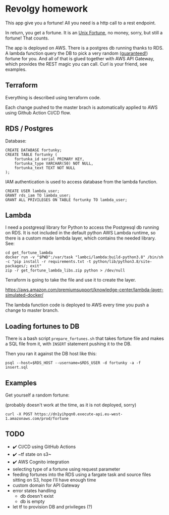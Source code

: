 # Revolgy homework

This app give you a fortune! All you need is a http call to a rest endpoint.

In return, you get a fortune. It is an [Unix Fortune](https://en.wikipedia.org/wiki/Fortune_(Unix)), no money, sorry, but still a fortune! That counts.

The app is deployed on AWS. There is a postgres db running thanks to RDS. A lambda function query the DB to pick a very random ([guaranteed!](https://xkcd.com/221/)) fortune for you.
And all of that is glued together with AWS API Gateway, which provides the REST magic you can call. Curl is your friend, see examples.

## Terraform

Everything is described using terraform code.

Each change pushed to the master brach is automatically applied to AWS using Github Action CI/CD flow.

## RDS / Postgres

Database:

```
CREATE DATABASE fortunky;
CREATE TABLE fortunky (
    fortunka_id serial PRIMARY KEY,
    fortunka_type VARCHAR(50) NOT NULL,
    fortunka_text TEXT NOT NULL
);
```

IAM authentication is used to access database from the lambda function.

```
CREATE USER lambda_user;
GRANT rds_iam TO lambda_user;
GRANT ALL PRIVILEGES ON TABLE fortunky TO lambda_user;
```

## Lambda

I need a postgresql library for Python to access the Postgresql db running on RDS. It is not included in the default python AWS Lambda runtime,
so there is a custom made lambda layer, which contains the needed library. See:

```
cd get_fortune_lambda
docker run -v "$PWD":/var/task "lambci/lambda:build-python3.8" /bin/sh -c "pip install -r requirements.txt -t python/lib/python3.8/site-packages/; exit"
zip -r get_fortune_lambda_libs.zip python > /dev/null
```

Terraform is going to take the file and use it to create the layer.

https://aws.amazon.com/premiumsupport/knowledge-center/lambda-layer-simulated-docker/

The lambda function code is deployed to AWS every time you push a change to master branch.

## Loading fortunes to DB

There is a bash script `prepare_fortunes.sh` that takes fortune file and makes a SQL file from it, with `INSERT` statement pushing it to the DB.

Then you ran it against the DB host like this:

```
psql --host=$RDS_HOST --username=$RDS_USER -d fortunky -a -f insert.sql
```

## Examples

Get yourself a random fortune:


(probably doesn't work at the time, as it is not deployed, sorry)

```
curl -X POST https://dn1yihpqn0.execute-api.eu-west-1.amazonaws.com/prod/fortune
```


## TODO

- :heavy_check_mark: CI/CD using GitHub Actions
- :heavy_check_mark: ~tf state on s3~
- :heavy_check_mark: AWS Cognito integration
- selecting type of a fortune using request parameter
- feeding fortunes into the RDS using a fargate task and source files sitting on S3, hope I'll have enough time
- custom domain for API Gateway
- error states handling
  - db doesn't exist
  - db is empty
- let tf to provision DB and privileges (?)
